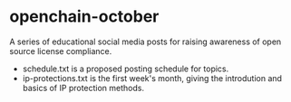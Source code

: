 # openchain-october
A series of educational social media posts for raising awareness of open source license compliance.

* schedule.txt is a proposed posting schedule for topics.
* ip-protections.txt is the first week's month, giving the introdution and basics of IP protection methods.
